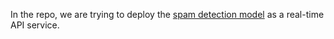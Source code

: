 In the repo, we are trying to deploy the [spam detection model](https://github.com/rz0718/BT5153_2023/blob/main/codes/lab_lecture07/Explain%20Spam%20Detection%20Using%20LIME%20and%20SHAP.ipynb) as a real-time API service. 